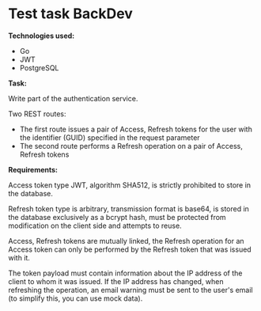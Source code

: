 # Test task BackDev

**Technologies used:**

- Go
- JWT
- PostgreSQL

**Task:**

Write part of the authentication service.

Two REST routes:

- The first route issues a pair of Access, Refresh tokens for the user with the identifier (GUID) specified in the request parameter
- The second route performs a Refresh operation on a pair of Access, Refresh tokens

**Requirements:**

Access token type JWT, algorithm SHA512, is strictly prohibited to store in the database.

Refresh token type is arbitrary, transmission format is base64, is stored in the database exclusively as a bcrypt hash, must be protected from modification on the client side and attempts to reuse.

Access, Refresh tokens are mutually linked, the Refresh operation for an Access token can only be performed by the Refresh token that was issued with it.

The token payload must contain information about the IP address of the client to whom it was issued. If the IP address has changed, when refreshing the operation, an email warning must be sent to the user's email (to simplify this, you can use mock data).
